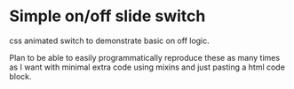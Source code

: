 # Simple on/off slide switch

css animated switch to demonstrate basic on off logic.

Plan to be able to easily programmatically reproduce these as many times as I want with minimal extra code using mixins and just pasting a html code block. 